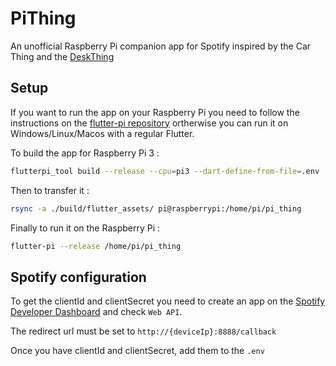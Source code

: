 # PiThing

An unofficial Raspberry Pi companion app for Spotify inspired by the Car Thing and the [DeskThing](https://github.com/ItsRiprod/DeskThing)

## Setup

If you want to run the app on your Raspberry Pi you need to follow the instructions on the [flutter-pi repository](https://github.com/ardera/flutter-pi) ortherwise you can run it on Windows/Linux/Macos with a regular Flutter.

To build the app for Raspberry Pi 3 :

```sh
flutterpi_tool build --release --cpu=pi3 --dart-define-from-file=.env 
```

Then to transfer it :

```sh
rsync -a ./build/flutter_assets/ pi@raspberrypi:/home/pi/pi_thing
```

Finally to run it on the Raspberry Pi :

```sh
flutter-pi --release /home/pi/pi_thing
```
## Spotify configuration

To get the clientId and clientSecret you need to create an app on the [Spotify Developer Dashboard](https://developer.spotify.com/dashboard/applications) and check `Web API`.

The redirect url must be set to `http://{deviceIp}:8888/callback` 

Once you have clientId and clientSecret, add them to the `.env`

